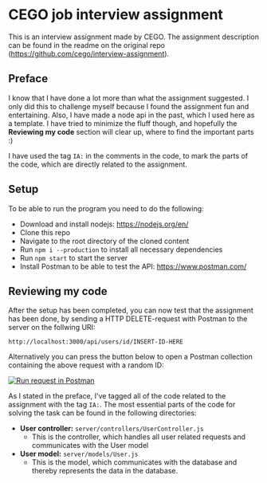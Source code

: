 # CEGO job interview assignment
This is an interview assignment made by CEGO. The assignment description can be found in the readme on the original repo (https://github.com/cego/interview-assignment).

## Preface
I know that I have done a lot more than what the assignment suggested. I only did this to challenge myself because I found the assignment fun and entertaining. Also, I have made a node api in the past, which I used here as a template. I have tried to minimize the fluff though, and hopefully the **Reviewing my code** section will clear up, where to find the important parts :)

I have used the tag `IA:` in the comments in the code, to mark the parts of the code, which are directly related to the assignment.

## Setup
To be able to run the program you need to do the following:
* Download and install nodejs: https://nodejs.org/en/
* Clone this repo
* Navigate to the root directory of the cloned content
* Run `npm i --production` to install all necessary dependencies
* Run `npm start` to start the server
* Install Postman to be able to test the API: https://www.postman.com/

## Reviewing my code
After the setup has been completed, you can now test that the assignment has been done, by sending a HTTP DELETE-request with Postman to the server on the follwing URI:

`http://localhost:3000/api/users/id/INSERT-ID-HERE`

Alternatively you can press the button below to open a Postman collection containing the above request with a random ID:

[![Run request in Postman](https://run.pstmn.io/button.svg)](https://app.getpostman.com/run-collection/b2818e1be7879c7e6fb6)

As I stated in the preface, I've tagged all of the code related to the assignment with the tag `IA:`.
The most essential parts of the code for solving the task can be found in the following directories:
* **User controller:** `server/controllers/UserController.js`
  * This is the controller, which handles all user related requests and communicates with the User model
* **User model:** `server/models/User.js`
  * This is the model, which communicates with the database and thereby represents the data in the database.
